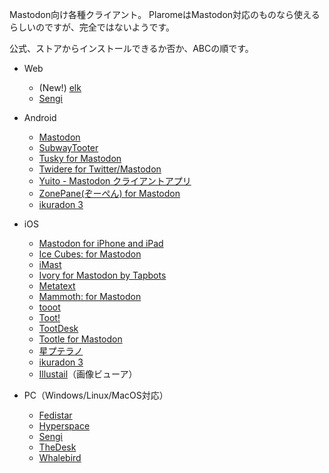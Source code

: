Mastodon向け各種クライアント。
PlaromeはMastodon対応のものなら使えるらしいのですが、完全ではないようです。

公式、ストアからインストールできるか否か、ABCの順です。

* Web
    * (New!) [elk](https://github.com/elk-zone/elk)
    * [Sengi](https://nicolasconstant.github.io/sengi/)

* Android
    * [Mastodon](https://play.google.com/store/apps/details?id=org.joinmastodon.android)
    * [SubwayTooter](https://play.google.com/store/apps/details?id=jp.juggler.subwaytooter)
    * [Tusky for Mastodon](https://play.google.com/store/apps/details?id=com.keylesspalace.tusky)
    * [Twidere for Twitter/Mastodon](https://play.google.com/store/apps/details?id=org.mariotaku.twidere)
    * [Yuito - Mastodon クライアントアプリ](https://play.google.com/store/apps/details?id=net.accelf.yuito)
    * [ZonePane(ぞーぺん) for Mastodon](https://play.google.com/store/apps/details?id=com.zonepane)
    * [ikuradon 3](https://github.com/potproject/ikuradon)

* iOS
    * [Mastodon for iPhone and iPad](https://apps.apple.com/jp/app/id1571998974)
    * [Ice Cubes: for Mastodon](https://apps.apple.com/jp/app/id6444915884)
    * [iMast](https://apps.apple.com/jp/app/id1229461703)
    * [Ivory for Mastodon by Tapbots](https://apps.apple.com/jp/app/id6444602274)
    * [Metatext](https://apps.apple.com/jp/app/id1523996615)
    * [Mammoth: for Mastodon](https://apps.apple.com/jp/app/id1667573899)
    * [tooot](https://apps.apple.com/jp/app/id1549772269)
    * [Toot!](https://apps.apple.com/jp/app/id1229021451)
    * [TootDesk](https://apps.apple.com/jp/app/id1591748028)
    * [Tootle for Mastodon](https://apps.apple.com/jp/app/id1236013466)
    * [星プテラノ](https://apps.apple.com/jp/app/id1436972796)
    * [ikuradon 3](https://github.com/potproject/ikuradon)
    * [Illustail](https://apps.apple.com/jp/app/illustail/id375749531)（画像ビューア）

* PC（Windows/Linux/MacOS対応）
    * [Fedistar](https://fedistar.net/)
    * [Hyperspace](https://hyperspace.marquiskurt.net/)
    * [Sengi](https://nicolasconstant.github.io/sengi/)
    * [TheDesk](https://thedesk.top/)
    * [Whalebird](https://whalebird.social/)
